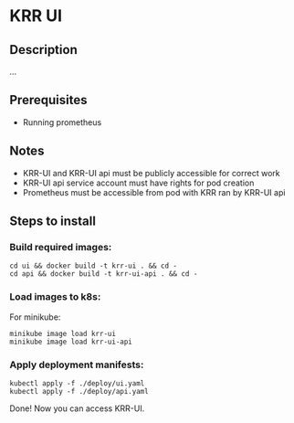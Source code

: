 # KRR UI

## Description

...

## Prerequisites
- Running prometheus

## Notes
- KRR-UI and KRR-UI api must be publicly accessible for correct work
- KRR-UI api service account must have rights for pod creation
- Prometheus must be accessible from pod with KRR ran by KRR-UI api

## Steps to install

### Build required images:
```
cd ui && docker build -t krr-ui . && cd -
cd api && docker build -t krr-ui-api . && cd -
```

### Load images to k8s:
For minikube:
```
minikube image load krr-ui
minikube image load krr-ui-api
```

### Apply deployment manifests:
```
kubectl apply -f ./deploy/ui.yaml
kubectl apply -f ./deploy/api.yaml
```

Done! Now you can access KRR-UI.